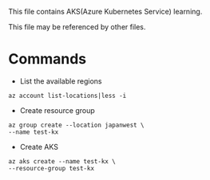 This file contains AKS(Azure Kubernetes Service) learning.

This file may be referenced by other files.

# Commands

- List the available regions

``` shell 
az account list-locations|less -i
```

- Create resource group


``` shell
az group create --location japanwest \
--name test-kx
```

- Create AKS

``` shell
az aks create --name test-kx \
--resource-group test-kx
```
